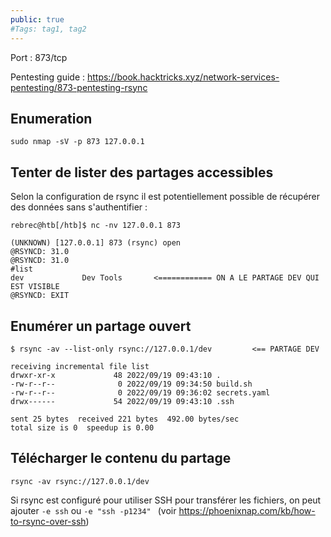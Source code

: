 ```yaml
---
public: true 
#Tags: tag1, tag2
---
```


Port : 873/tcp

Pentesting guide : <https://book.hacktricks.xyz/network-services-pentesting/873-pentesting-rsync>

## Enumeration

```shell-session
sudo nmap -sV -p 873 127.0.0.1
```

## Tenter de lister des partages accessibles

Selon la configuration de rsync il est potentiellement possible de récupérer des données sans s'authentifier :

```shell-session
rebrec@htb[/htb]$ nc -nv 127.0.0.1 873

(UNKNOWN) [127.0.0.1] 873 (rsync) open
@RSYNCD: 31.0
@RSYNCD: 31.0
#list
dev            	Dev Tools       <============ ON A LE PARTAGE DEV QUI EST VISIBLE
@RSYNCD: EXIT
```

## Enumérer un partage ouvert

```shell-session
$ rsync -av --list-only rsync://127.0.0.1/dev         <== PARTAGE DEV

receiving incremental file list
drwxr-xr-x             48 2022/09/19 09:43:10 .
-rw-r--r--              0 2022/09/19 09:34:50 build.sh
-rw-r--r--              0 2022/09/19 09:36:02 secrets.yaml
drwx------             54 2022/09/19 09:43:10 .ssh

sent 25 bytes  received 221 bytes  492.00 bytes/sec
total size is 0  speedup is 0.00
```

## Télécharger le contenu du partage

```
rsync -av rsync://127.0.0.1/dev
```

Si rsync est configuré pour utiliser SSH pour transférer les fichiers, on peut ajouter `-e ssh` ou `-e "ssh -p1234" ` (voir <https://phoenixnap.com/kb/how-to-rsync-over-ssh>)
